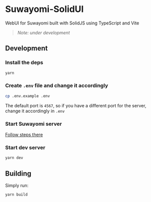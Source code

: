# Suwayomi-SolidUI

WebUI for Suwayomi built with SolidJS using TypeScript and Vite

> _Note: under development_

## Development

### Install the deps

```bash
yarn
```

### Create `.env` file and change it accordingly

```bash
cp .env.example .env
```

The default port is `4567`, so if you have a different port for the server, change it accordingly in `.env`

### Start Suwayomi server

[Follow steps there](https://github.com/Suwayomi/Suwayomi-Server?tab=readme-ov-file#downloading-and-running-the-app)

### Start dev server

```bash
yarn dev
```

## Building

Simply run:

```bash
yarn build
```
